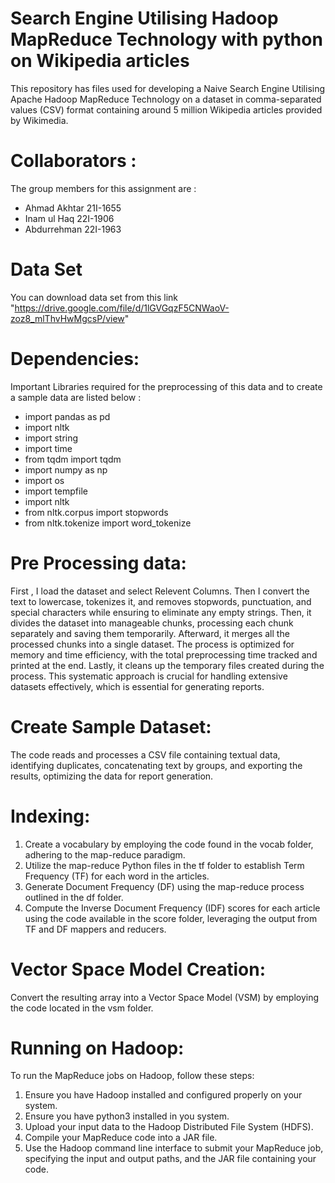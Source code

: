 # Search Engine Utilising Hadoop MapReduce Technology with python on Wikipedia articles
This repository has files used for developing a Naive Search Engine Utilising Apache Hadoop MapReduce Technology on a dataset in comma-separated values (CSV) format containing around 5 million Wikipedia articles provided by Wikimedia.

# Collaborators :
The group members for this assignment are :
- Ahmad Akhtar 21I-1655
- Inam ul Haq 22I-1906
- Abdurrehman 22I-1963


# Data Set 
You can download data set from this link 
"https://drive.google.com/file/d/1lGVGqzF5CNWaoV-zoz8_mlThvHwMgcsP/view"

# Dependencies: 
Important Libraries required for the preprocessing of this data and to create a sample data are listed below :

- import pandas as pd
- import nltk
- import string
- import time
- from tqdm import tqdm
- import numpy as np
- import os
- import tempfile
- import nltk
- from nltk.corpus import stopwords
- from nltk.tokenize import word_tokenize



# Pre Processing data:
First , I load the dataset and select Relevent Columns. Then I convert the text to lowercase, tokenizes it, and removes stopwords, punctuation, and special characters while ensuring to eliminate any empty strings. Then, it divides the dataset into manageable chunks, processing each chunk separately and saving them temporarily. Afterward, it merges all the processed chunks into a single dataset. The process is optimized for memory and time efficiency, with the total preprocessing time tracked and printed at the end. Lastly, it cleans up the temporary files created during the process. 
This systematic approach is crucial for handling extensive datasets effectively, which is essential for generating reports. 

# Create Sample Dataset:
The code reads and processes a CSV file containing textual data, identifying duplicates, concatenating text by groups, and exporting the results, optimizing the data for report generation.

# Indexing:

1. Create a vocabulary by employing the code found in the vocab folder, adhering to the map-reduce paradigm.
2. Utilize the map-reduce Python files in the tf folder to establish Term Frequency (TF) for each word in the articles.
3. Generate Document Frequency (DF) using the map-reduce process outlined in the df folder.
4. Compute the Inverse Document Frequency (IDF) scores for each article using the code available in the score folder, leveraging the output from TF and DF mappers and reducers.

# Vector Space Model Creation:
Convert the resulting array into a Vector Space Model (VSM) by employing the code located in the vsm folder.

# Running on Hadoop:
To run the MapReduce jobs on Hadoop, follow these steps:

1. Ensure you have Hadoop installed and configured properly on your system.
2. Ensure you have python3 installed in you system.
3. Upload your input data to the Hadoop Distributed File System (HDFS).
4. Compile your MapReduce code into a JAR file.
5. Use the Hadoop command line interface to submit your MapReduce job, specifying the input and output paths, and the JAR file containing your code.


